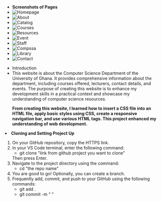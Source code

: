 <ul>
    <li><strong>Screenshots of Pages</strong></li>
    <li><img src="CSD/CS-Department home.png" alt="Homepage"></li>
    <li><img src="CSD/CS-department about.png" alt="About"></li>
    <li><img src="CSD/CS-department catalog.png" alt="Catalog"></li>
    <li><img src="CSD/CS-Department courses.png" alt="Courses"></li>
    <li><img src="CSD/CS-Department resources.png" alt="Resources"></li>
    <li><img src="CSD/CS-department event.png" alt="Event"></li>
    <li><img src="CSD/CS-department staff.png" alt="Staff"></li>
    <li><img src="CSD/CS-department compssa.png" alt="Compssa"></li>
    <li><img src="CSD/CS-department library.png" alt="Library"></li>
    <li><img src="CSD/CS-department contact.png" alt="Contact"></li>
</ul>

<ul>
    <li>Introduction</li>
    <li>This website is about the Computer Science Department of the University of Ghana. It provides comprehensive information about the department, including courses offered, lecturers, contact details, and events. The purpose of creating this website is to enhance my development skills in a practical context and showcase my understanding of computer science resources.</li>
</ul>

<ul><p><strong>From creating this website, I learned how to insert a CSS file into an HTML file, apply basic styles using CSS, create a responsive navigation bar, and use various HTML tags. This project enhanced my understanding of web development.</strong></p></ul

<ul>
    <li><strong>Cloning and Setting Project Up</strong></li>
    <ol>
        <li>On your GitHub repository, copy the HTTPS link.</li>
        <li>In your VS Code terminal, enter the following command:
            <ul>
                <li>git clone "link from github project you want to clone"</li>
            </ul>
            Then press Enter.
        </li>
        <li>Navigate to the project directory using the command:
            <ul>
                <li>cd "the repo name"</li>
            </ul>
        </li>
        <li>You are good to go! Optionally, you can create a branch.</li>
        <li>Frequently add, commit, and push to your GitHub using the following commands:
            <ul>
                <li>git add . </li>
                <li>git commit -m " " </li>
            </ul>
        </li>
    </ol>
</ul>
